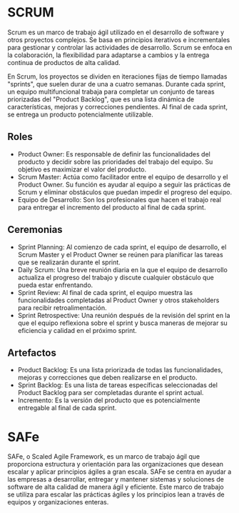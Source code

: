 
# SCRUM

Scrum es un marco de trabajo ágil utilizado en el desarrollo de software y otros proyectos complejos. Se basa en principios iterativos e incrementales para gestionar y controlar las actividades de desarrollo. Scrum se enfoca en la colaboración, la flexibilidad para adaptarse a cambios y la entrega continua de productos de alta calidad.

En Scrum, los proyectos se dividen en iteraciones fijas de tiempo llamadas "sprints", que suelen durar de una a cuatro semanas. Durante cada sprint, un equipo multifuncional trabaja para completar un conjunto de tareas priorizadas del "Product Backlog", que es una lista dinámica de características, mejoras y correcciones pendientes. Al final de cada sprint, se entrega un producto potencialmente utilizable.

## Roles

- Product Owner: Es responsable de definir las funcionalidades del producto y decidir sobre las prioridades del trabajo del equipo. Su objetivo es maximizar el valor del producto.
- Scrum Master: Actúa como facilitador entre el equipo de desarrollo y el Product Owner. Su función es ayudar al equipo a seguir las prácticas de Scrum y eliminar obstáculos que puedan impedir el progreso del equipo.
- Equipo de Desarrollo: Son los profesionales que hacen el trabajo real para entregar el incremento del producto al final de cada sprint.

## Ceremonias

- Sprint Planning: Al comienzo de cada sprint, el equipo de desarrollo, el Scrum Master y el Product Owner se reúnen para planificar las tareas que se realizarán durante el sprint.
- Daily Scrum: Una breve reunión diaria en la que el equipo de desarrollo actualiza el progreso del trabajo y discute cualquier obstáculo que pueda estar enfrentando.
- Sprint Review: Al final de cada sprint, el equipo muestra las funcionalidades completadas al Product Owner y otros stakeholders para recibir retroalimentación.
- Sprint Retrospective: Una reunión después de la revisión del sprint en la que el equipo reflexiona sobre el sprint y busca maneras de mejorar su eficiencia y calidad en el próximo sprint.

## Artefactos

- Product Backlog: Es una lista priorizada de todas las funcionalidades, mejoras y correcciones que deben realizarse en el producto.
- Sprint Backlog: Es una lista de tareas específicas seleccionadas del Product Backlog para ser completadas durante el sprint actual.
- Incremento: Es la versión del producto que es potencialmente entregable al final de cada sprint.

# SAFe

SAFe, o Scaled Agile Framework, es un marco de trabajo ágil que proporciona estructura y orientación para las organizaciones que desean escalar y aplicar principios ágiles a gran escala. SAFe se centra en ayudar a las empresas a desarrollar, entregar y mantener sistemas y soluciones de software de alta calidad de manera ágil y eficiente. Este marco de trabajo se utiliza para escalar las prácticas ágiles y los principios lean a través de equipos y organizaciones enteras.
